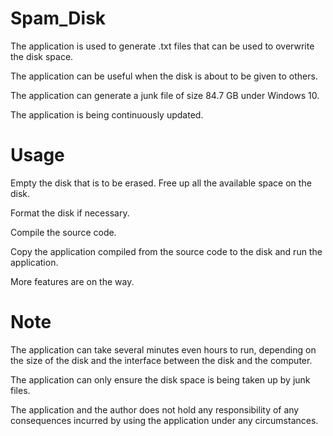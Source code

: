 # Spam_Disk

The application is used to generate .txt files that can be used to overwrite the disk space.

The application can be useful when the disk is about to be given to others.

The application can generate a junk file of size 84.7 GB under Windows 10.

The application is being continuously updated.

# Usage

Empty the disk that is to be erased. Free up all the available space on the disk.

Format the disk if necessary.

Compile the source code.

Copy the application compiled from the source code to the disk and run the application.

More features are on the way.

# Note

The application can take several minutes even hours to run, depending on the size of the disk and the interface between the disk and the computer.

The application can only ensure the disk space is being taken up by junk files.

The application and the author does not hold any responsibility of any consequences incurred by using the application under any circumstances.
